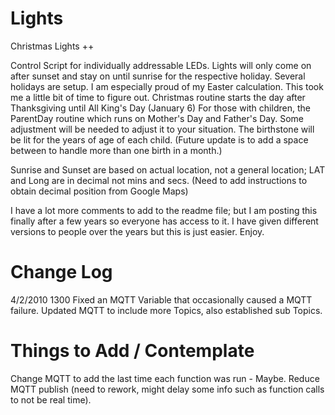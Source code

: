 # Lights
Christmas Lights ++

Control Script for individually addressable LEDs.
Lights will only come on after sunset and stay on until sunrise for the respective holiday.
Several holidays are setup.
I am especially proud of my Easter calculation.  This took me a little bit of time to figure out.
Christmas routine starts the day after Thanksgiving until All King's Day (January 6)
For those with children, the ParentDay routine which runs on Mother's Day and Father's Day.  Some adjustment will be needed to adjust it to your situation.  The birthstone will be lit for the years of age of each child. (Future update is to add a space between to handle more than one birth in a month.)

Sunrise and Sunset are based on actual location, not a general location; LAT and Long are in decimal not mins and secs.  (Need to add instructions to obtain decimal position from Google Maps)

I have a lot more comments to add to the readme file; but I am posting this finally after a few years so everyone has access to it.  I have given different versions to people over the years but this is just easier.  Enjoy.

# Change Log

4/2/2010  1300
Fixed an MQTT Variable that occasionally caused a MQTT failure.
Updated MQTT to include more Topics, also established sub Topics.

# Things to Add / Contemplate

Change MQTT to add the last time each function was run - Maybe.
Reduce MQTT publish (need to rework, might delay some info such as function calls to not be real time).
